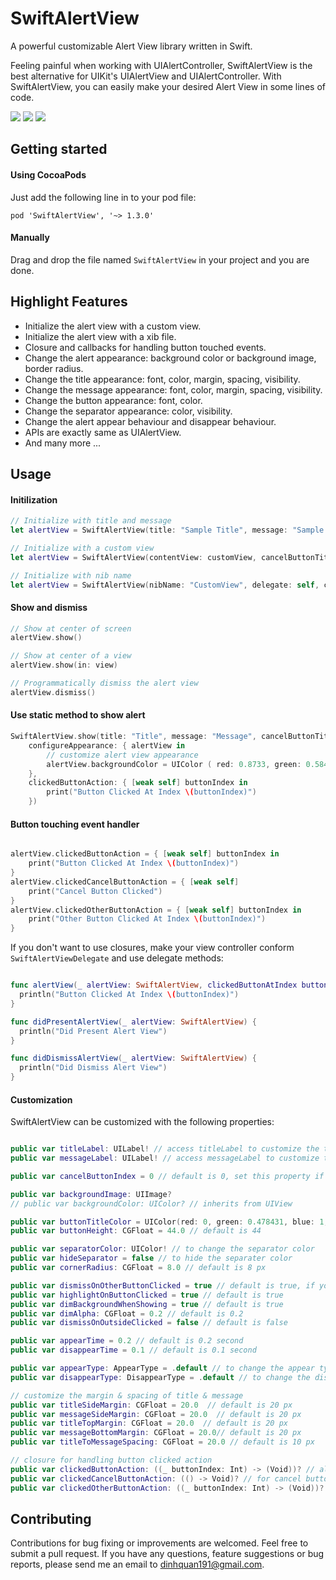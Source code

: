 SwiftAlertView
===========

A powerful customizable Alert View library written in Swift.

Feeling painful when working with UIAlertController, SwiftAlertView is the best alternative for UIKit's UIAlertView and UIAlertController.
With SwiftAlertView, you can easily make your desired Alert View in some lines of code.

![](https://raw.githubusercontent.com/dinhquan/SwiftAlertView/master/SwiftAlertViewDemo/SwiftAlertViewDemo/Resources/e1.png)      ![](https://raw.githubusercontent.com/dinhquan/SwiftAlertView/master/SwiftAlertViewDemo/SwiftAlertViewDemo/Resources/e2.png)
![](https://raw.githubusercontent.com/dinhquan/SwiftAlertView/master/SwiftAlertViewDemo/SwiftAlertViewDemo/Resources/e3.png)

## Getting started

#### Using CocoaPods
Just add the following line in to your pod file:
```
pod 'SwiftAlertView', '~> 1.3.0'
```

#### Manually
Drag and drop the file named ```SwiftAlertView``` in your project and you are done.

## Highlight Features

- Initialize the alert view with a custom view.
- Initialize the alert view with a xib file.
- Closure and callbacks for handling button touched events.
- Change the alert appearance: background color or background image, border radius.
- Change the title appearance: font, color, margin, spacing, visibility.
- Change the message appearance: font, color, margin, spacing, visibility.
- Change the button appearance: font, color.
- Change the separator appearance: color, visibility.
- Change the alert appear behaviour and disappear behaviour.
- APIs are exactly same as UIAlertView.
- And many more ...

## Usage

#### Initilization

```swift
// Initialize with title and message
let alertView = SwiftAlertView(title: "Sample Title", message: "Sample Message", cancelButtonTitle: "Cancel", otherButtonTitles: "Button 1", "Button 2", "Button 3")

// Initialize with a custom view
let alertView = SwiftAlertView(contentView: customView, cancelButtonTitle: "Cancel", otherButtonTitles: "OK")

// Initialize with nib name
let alertView = SwiftAlertView(nibName: "CustomView", delegate: self, cancelButtonTitle: "I love this feature")

```

#### Show and dismiss

```objective-c
// Show at center of screen
alertView.show()

// Show at center of a view
alertView.show(in: view)

// Programmatically dismiss the alert view
alertView.dismiss()

```

#### Use static method to show alert

```swift
SwiftAlertView.show(title: "Title", message: "Message", cancelButtonTitle: "Cancel", otherButtonTitles: ["OK"], 
    configureAppearance: { alertView in
        // customize alert view appearance
        alertView.backgroundColor = UIColor ( red: 0.8733, green: 0.5841, blue: 0.909, alpha: 1.0 )
    },
    clickedButtonAction: { [weak self] buttonIndex in
        print("Button Clicked At Index \(buttonIndex)")
    })

```

#### Button touching event handler

```swift

alertView.clickedButtonAction = { [weak self] buttonIndex in
    print("Button Clicked At Index \(buttonIndex)")
}
alertView.clickedCancelButtonAction = { [weak self]
    print("Cancel Button Clicked")
}
alertView.clickedOtherButtonAction = { [weak self] buttonIndex in
    print("Other Button Clicked At Index \(buttonIndex)")
}

```

If you don't want to use closures, make your view controller conform ```SwiftAlertViewDelegate``` and use delegate methods:

```swift

func alertView(_ alertView: SwiftAlertView, clickedButtonAtIndex buttonIndex: Int) {
  println("Button Clicked At Index \(buttonIndex)")
}

func didPresentAlertView(_ alertView: SwiftAlertView) {
  println("Did Present Alert View")
}

func didDismissAlertView(_ alertView: SwiftAlertView) {
  println("Did Dismiss Alert View")
}

```
#### Customization

SwiftAlertView can be customized with the following properties:

```swift

public var titleLabel: UILabel! // access titleLabel to customize the title font, color
public var messageLabel: UILabel! // access messageLabel to customize the message font, color

public var cancelButtonIndex = 0 // default is 0, set this property if you want to change the position of cancel button

public var backgroundImage: UIImage?
// public var backgroundColor: UIColor? // inherits from UIView

public var buttonTitleColor = UIColor(red: 0, green: 0.478431, blue: 1, alpha: 1) // to change the title color of all buttons
public var buttonHeight: CGFloat = 44.0 // default is 44

public var separatorColor: UIColor! // to change the separator color
public var hideSeparator = false // to hide the separater color
public var cornerRadius: CGFloat = 8.0 // default is 8 px

public var dismissOnOtherButtonClicked = true // default is true, if you want the alert view will not be dismissed when clicking on other buttons, set this property to false
public var highlightOnButtonClicked = true // default is true
public var dimBackgroundWhenShowing = true // default is true
public var dimAlpha: CGFloat = 0.2 // default is 0.2
public var dismissOnOutsideClicked = false // default is false

public var appearTime = 0.2 // default is 0.2 second
public var disappearTime = 0.1 // default is 0.1 second

public var appearType: AppearType = .default // to change the appear type
public var disappearType: DisappearType = .default // to change the disappear type

// customize the margin & spacing of title & message
public var titleSideMargin: CGFloat = 20.0  // default is 20 px
public var messageSideMargin: CGFloat = 20.0  // default is 20 px
public var titleTopMargin: CGFloat = 20.0  // default is 20 px
public var messageBottomMargin: CGFloat = 20.0// default is 20 px
public var titleToMessageSpacing: CGFloat = 20.0 // default is 10 px

// closure for handling button clicked action
public var clickedButtonAction: ((_ buttonIndex: Int) -> (Void))? // all buttons
public var clickedCancelButtonAction: (() -> Void)? // for cancel button
public var clickedOtherButtonAction: ((_ buttonIndex: Int) -> (Void))? // sometimes you want to handle the other button click event but don't want to write if/else in clickedButtonAction closure, use this property

```

## Contributing
Contributions for bug fixing or improvements are welcomed. Feel free to submit a pull request.
If you have any questions, feature suggestions or bug reports, please send me an email to dinhquan191@gmail.com.

